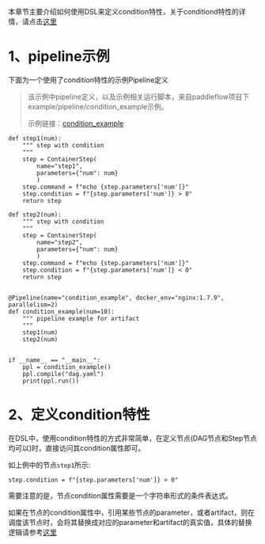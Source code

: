 本章节主要介绍如何使用DSL来定义condition特性，关于conditiond特性的详情，请点击[这里][condition_yaml]

# 1、pipeline示例
下面为一个使用了condition特性的示例Pipeline定义

> 该示例中pipeline定义，以及示例相关运行脚本，来自paddleflow项目下example/pipeline/condition_example示例。
> 
> 示例链接：[condition_example]

```python3
def step1(num):
    """ step with condition
    """
    step = ContainerStep(
        name="step1",
        parameters={"num": num}
        )
    step.command = f"echo {step.parameters['num']}"
    step.condition = f"{step.parameters['num']} > 0"
    return step

def step2(num):
    """ step with condition
    """
    step = ContainerStep(
        name="step2",
        parameters={"num": num}
        )
    step.command = f"echo {step.parameters['num']}"
    step.condition = f"{step.parameters['num']} < 0"
    return step
    

@Pipeline(name="condition_example", docker_env="nginx:1.7.9", parallelism=2)
def condition_example(num=10):
    """ pipeline example for artifact
    """
    step1(num)
    step2(num)
    

if __name__ == "__main__":
    ppl = condition_example()
    ppl.compile("dag.yaml")
    print(ppl.run())
```

# 2、定义condition特性
在DSL中，使用condition特性的方式非常简单，在定义节点(DAG节点和Step节点均可以)时，直接访问其condition属性即可。

如上例中的节点`step1`所示:
```python3
step.condition = f"{step.parameters['num']} > 0"
```

需要注意的是，节点condition属性需要是一个字符串形式的条件表达式。

如果在节点的condition属性中，引用某些节点的parameter，或者artifact，则在调度该节点时，会将其替换成对应的parameter和artifact的真实值，具体的替换逻辑请参考[这里][condition_yaml]

[condition_example]: /example/pipeline/condition_example
[condition_yaml]: /docs/zh_cn/reference/pipeline/yaml_definition/10_condition.md